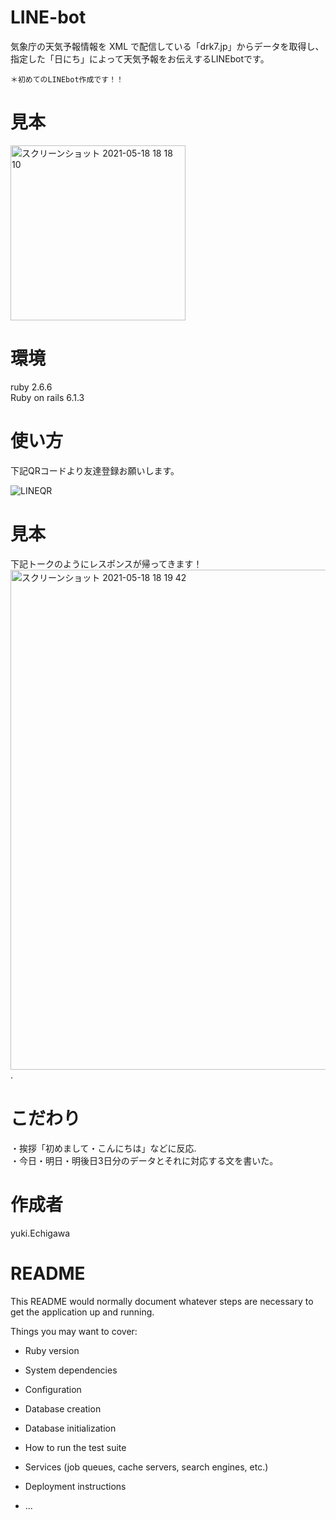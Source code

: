 # LINE-bot

気象庁の天気予報情報を XML で配信している「drk7.jp」からデータを取得し、    
指定した「日にち」によって天気予報をお伝えするLINEbotです。   
    
    ＊初めてのLINEbot作成です！！

# 見本
<img width="280" alt="スクリーンショット 2021-05-18 18 18 10" src="https://user-images.githubusercontent.com/69971834/118627230-81af5c80-b806-11eb-998a-7dbb14c4ba70.png">


# 環境
ruby 2.6.6  
Ruby on rails 6.1.3  

# 使い方
下記QRコードより友達登録お願いします。   

![LINEQR](https://user-images.githubusercontent.com/69971834/118627429-ac011a00-b806-11eb-9ae8-cd686fbd59fc.png)


# 見本
下記トークのようにレスポンスが帰ってきます！   
<img width="800" alt="スクリーンショット 2021-05-18 18 19 42" src="https://user-images.githubusercontent.com/69971834/118627884-0bf7c080-b807-11eb-9086-0730d487b31e.png">. 


# こだわり
・挨拶「初めまして・こんにちは」などに反応.   
・今日・明日・明後日3日分のデータとそれに対応する文を書いた。


# 作成者
yuki.Echigawa

# README

This README would normally document whatever steps are necessary to get the
application up and running.

Things you may want to cover:

* Ruby version

* System dependencies

* Configuration

* Database creation

* Database initialization

* How to run the test suite

* Services (job queues, cache servers, search engines, etc.)

* Deployment instructions

* ...
